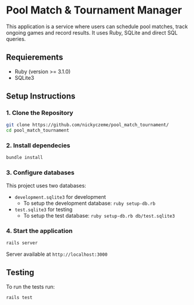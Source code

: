 # Pool Match & Tournament Manager
This application is a service where users can schedule pool matches, track ongoing games and record results. It uses Ruby, SQLite and direct SQL queries.

## Requierements 
- Ruby (version >= 3.1.0)
- SQLite3

## Setup Instructions 
### 1. Clone the Repository
```bash
git clone https://github.com/nickyczeme/pool_match_tournament/
cd pool_match_tournament
```
### 2. Install dependecies
```bash
bundle install
```
### 3. Configure databases

This project uses two databases:
- ```development.sqlite3``` for development
  - To setup the development database:  ```ruby setup-db.rb ```
- ```test.sqlite3``` for testing
  - To setup the test database:  ```ruby setup-db.rb db/test.sqlite3```

### 4. Start the application 
```bash
rails server
```
Server available at ```http://localhost:3000```

## Testing 
To run the tests run: 
```bash
rails test
```
